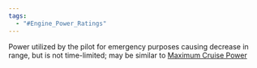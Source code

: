 ```yaml
---
tags:
  - "#Engine_Power_Ratings"
---
```

Power utilized by the pilot for emergency purposes causing decrease in range, but is not time-limited; may be similar to [Maximum Cruise Power](./Maximum%20Cruise%20Power.md)